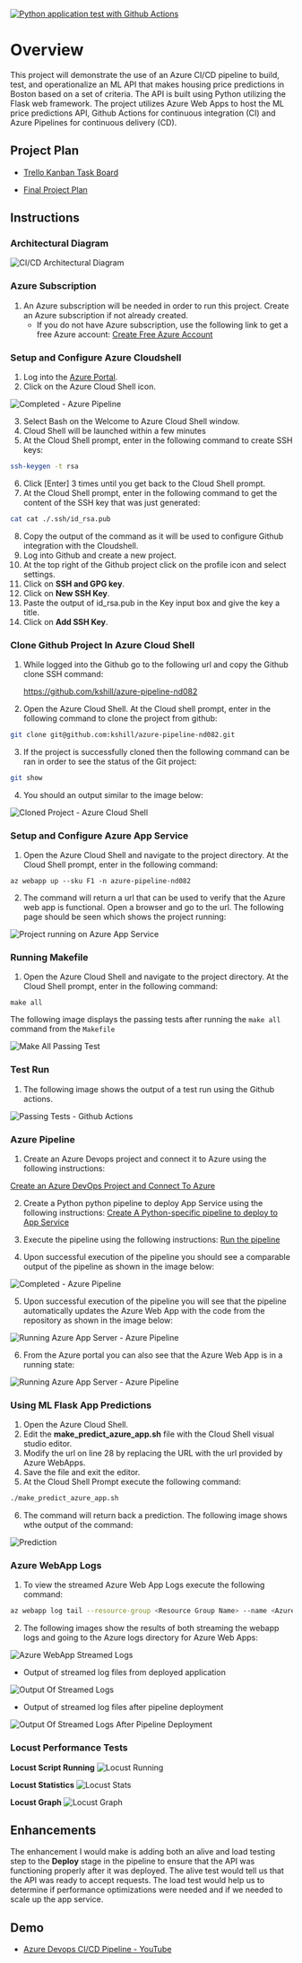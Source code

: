 [![Python application test with Github Actions](https://github.com/kshill/azure-pipeline-nd082/actions/workflows/main.yml/badge.svg)](https://github.com/kshill/azure-pipeline-nd082/actions/workflows/main.yml)

# Overview

This project will demonstrate the use of an Azure CI/CD pipeline to build, test, and operationalize an ML API that makes housing price predictions in Boston based on a set of criteria. The API is built using Python utilizing the Flask web framework. The project utilizes Azure Web Apps to host the ML price predictions API, Github Actions for continuous integration (CI) and Azure Pipelines for continuous delivery (CD).

## Project Plan

* [Trello Kanban Task Board](https://trello.com/invite/b/hVOAy40q/767e94ece0bc05aed4826aa9724596cf/building-azure-ci-cd-pipeline)

* [Final Project Plan](https://docs.google.com/spreadsheets/d/14MsfybRl9IBQCXpz52GzsAPmwmYQJjL2XewXLKN9vyg/edit?usp=sharing)

## Instructions

### Architectural Diagram

![CI/CD Architectural Diagram](./images/ArchitecturalDiagram.drawio.png)

### Azure Subscription

1. An Azure subscription will be needed in order to run this project. Create an Azure subscription if not already created.
    * If you do not have Azure subscription, use the following link to get a free Azure account: [Create Free Azure Account](https://azure.microsoft.com/en-us/free/)



### Setup and Configure Azure Cloudshell

1. Log into the [Azure Portal](https://portal.azure.com). 
1. Click on the Azure Cloud Shell icon.

![Completed - Azure Pipeline](./images/Azure_Cloud_Shell.png)

3. Select Bash on the Welcome to Azure Cloud Shell window.
1. Cloud Shell will be launched within a few minutes
1. At the Cloud Shell prompt, enter in the following command to create SSH keys:

```bash
ssh-keygen -t rsa
```

6. Click [Enter] 3 times until you get back to the Cloud Shell prompt.
1. At the Cloud Shell prompt, enter in the following command to get the content of the SSH key that was just generated:

```bash
cat cat ./.ssh/id_rsa.pub
```

8. Copy the output of the command as it will be used to configure Github integration with the Cloudshell.
1. Log into Github and create a new project.
1. At the top right of the Github project click on the profile icon and select settings.
1. Click on **SSH and GPG key**.
1. Click on **New SSH Key**.
1. Paste the output of id_rsa.pub in the Key input box and give the key a title.
1. Click on **Add SSH Key**.

### Clone Github Project In Azure Cloud Shell

1. While logged into the Github go to the following url and copy the Github clone SSH command: 

    https://github.com/kshill/azure-pipeline-nd082

1. Open the Azure Cloud Shell. At the Cloud shell prompt, enter in the following command to clone the project from github:

```bash
git clone git@github.com:kshill/azure-pipeline-nd082.git
```

3. If the project is successfully cloned then the following command can be ran in order to see the status of the Git project:

```bash
git show
```

4. You should an output similar to the image below:

![Cloned Project - Azure Cloud Shell](./images/3_Cloned_Project_AzureCloudShell.png)

### Setup and Configure Azure App Service

1. Open the Azure Cloud Shell and navigate to the project directory. At the Cloud Shell prompt, enter in the following command:

```azurecli
az webapp up --sku F1 -n azure-pipeline-nd082
```

2. The command will return a url that can be used to verify that the Azure web app is functional. Open a browser and go to the url. The following page should be seen which shows the project running:

![Project running on Azure App Service](./images/AzureWebApp.png)

### Running Makefile

1. Open the Azure Cloud Shell and navigate to the project directory. At the Cloud Shell prompt, enter in the following command:

```azurecli
make all
```

The following image displays the passing tests after running the `make all` command from the `Makefile`

![Make All Passing Test](./images/3.3_Local_Test.png)

### Test Run

1. The following image shows the output of a test run using the Github actions.

![Passing Tests - Github Actions](./images/4_Github_Actions_Build.png)

### Azure Pipeline

1. Create an Azure Devops project and connect it to Azure using the following instructions:

[Create an Azure DevOps Project and Connect To Azure](https://docs.microsoft.com/en-us/azure/devops/pipelines/ecosystems/python-webapp?view=azure-devops#create-an-azure-devops-project-and-connect-to-azure)

2. Create a Python python pipeline to deploy App Service using the following instructions:
[Create A Python-specific pipeline to deploy to App Service](https://docs.microsoft.com/en-us/azure/devops/pipelines/ecosystems/python-webapp?view=azure-devops#create-a-python-specific-pipeline-to-deploy-to-app-service)

3. Execute the pipeline using the following instructions:
[Run the pipeline](https://docs.microsoft.com/en-us/azure/devops/pipelines/ecosystems/python-webapp?view=azure-devops#run-the-pipeline)

4. Upon successful execution of the pipeline you should see a comparable output of the pipeline as shown in the image below:

![Completed - Azure Pipeline](./images/PipelineCompleted.png)

5. Upon successful execution of the pipeline you will see that the pipeline automatically updates the Azure Web App with the code from the repository as shown in the image below:

![Running Azure App Server - Azure Pipeline](./images/AzureAppService.png)

6. From the Azure portal you can also see that the Azure Web App is in a running state:

![Running Azure App Server - Azure Pipeline](./images/azureportal_azurewebapps.png)

### Using ML Flask App Predictions

1. Open the Azure Cloud Shell.
1. Edit the **make_predict_azure_app.sh** file with the Cloud Shell visual studio editor.
1. Modify the url on line 28 by replacing the URL with the url provided by Azure WebApps.
1. Save the file and exit the editor.
1. At the Cloud Shell Prompt execute the following command:

```bash
./make_predict_azure_app.sh
```

6. The command will return back a prediction. The following image shows wthe output of the command:

![Prediction](./images/Prediction.png)

### Azure WebApp Logs

1. To view the streamed Azure Web App Logs execute the following command:

```bash
az webapp log tail --resource-group <Resource Group Name> --name <Azure WebApp Name>
```

2. The following images show the results of both streaming the webapp logs and going to the Azure logs directory for Azure Web Apps:

![Azure WebApp Streamed Logs](./images/WebAppStreamedLog.png)

* Output of streamed log files from deployed application

![Output Of Streamed Logs](./images/Logs1.png)

* Output of streamed log files after pipeline deployment

![Output Of Streamed Logs After Pipeline Deployment](./images/Logs2.png)

### Locust Performance Tests

**Locust Script Running**
![Locust Running](./images/locust_running.png)

**Locust Statistics**
![Locust Stats](./images/locust_stats.png)

**Locust Graph**
![Locust Graph](./images/locust_loadtest.png)

## Enhancements

The enhancement I would make is adding both an alive and load testing step to the **Deploy** stage in the pipeline to ensure that the API was functioning properly after it was deployed. The alive test would tell us that the API was ready to accept requests. The load test would help us to determine if performance optimizations were needed and if we needed to scale up the app service.

## Demo 

* [Azure Devops CI/CD Pipeline - YouTube](https://youtu.be/daIh0Qyh5rM)

